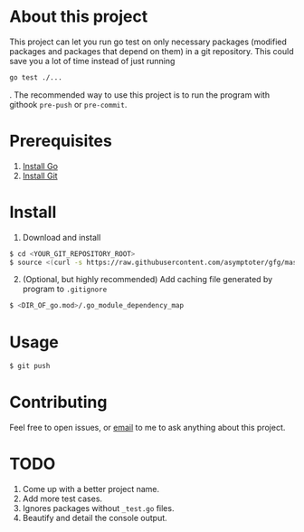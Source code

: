 # About this project

This project can let you run go test on only necessary packages (modified packages and packages that depend on them) in a git repository. This could save you a lot of time instead of just running
```bash
go test ./...
```
. The recommended way to use this project is to run the program with githook `pre-push` or `pre-commit`.

# Prerequisites

1. [Install Go](https://go.dev/doc/install)
2. [Install Git](https://git-scm.com/downloads)

# Install

1. Download and install

```bash
$ cd <YOUR_GIT_REPOSITORY_ROOT>
$ source <(curl -s https://raw.githubusercontent.com/asymptoter/gfg/master/install.sh)
```

2. (Optional, but highly recommended) Add caching file generated by program to `.gitignore`

```bash
$ <DIR_OF_go.mod>/.go_module_dependency_map
```

# Usage

```bash
$ git push
```

# Contributing

Feel free to open issues, or [email](asymptotion@gmail.com) to me to ask anything about this project.

# TODO

1. Come up with a better project name.
2. Add more test cases.
3. Ignores packages without `_test.go` files.
4. Beautify and detail the console output.
